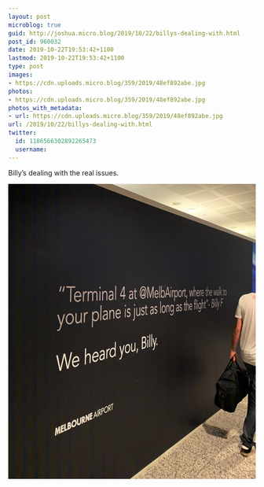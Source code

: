 ```yaml
---
layout: post
microblog: true
guid: http://joshua.micro.blog/2019/10/22/billys-dealing-with.html
post_id: 960032
date: 2019-10-22T19:53:42+1100
lastmod: 2019-10-22T19:53:42+1100
type: post
images:
- https://cdn.uploads.micro.blog/359/2019/48ef892abe.jpg
photos:
- https://cdn.uploads.micro.blog/359/2019/48ef892abe.jpg
photos_with_metadata:
- url: https://cdn.uploads.micro.blog/359/2019/48ef892abe.jpg
url: /2019/10/22/billys-dealing-with.html
twitter:
  id: 1186566302892265473
  username: 
---
```

Billy’s dealing with the real issues.

<img src="uploads/2019/48ef892abe.jpg" width="600" height="600" alt="" />

